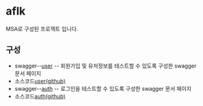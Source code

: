 # aflk
MSA로 구성된 프로젝트 입니다.

## 구성
* swagger--[user](http://52.79.162.165:8000/user/swagger-ui/) -- 회원가입 및 유저정보를 테스트할 수 있도록 구성한 swagger 문서 페이지
* 소스코드[user(github)](https://github.com/jaebum7396/user)
* swagger--[auth](http://52.79.162.165:8000/auth/swagger-ui/) -- 로그인을 테스트할 수 있도록 구성한 swagger 문서 페이지
* 소스코드[auth(github)](https://github.com/jaebum7396/auth)
